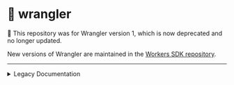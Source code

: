 # 🤠 wrangler

:stop_sign: This repository was for Wrangler version 1, which is now deprecated and no longer updated.

New versions of Wrangler are maintained in the [Workers SDK repository](https://github.com/cloudflare/workers-sdk).

---

<details>
<summary>Legacy Documentation</summary>

![Banner](/banner.png)

[![crates.io](https://img.shields.io/crates/v/wrangler.svg)](https://crates.io/crates/wrangler) &nbsp;
[![npm](https://img.shields.io/npm/v/@cloudflare/wrangler.svg)](https://www.npmjs.com/package/@cloudflare/wrangler) &nbsp;
[![GitHub Actions - Test Status](https://github.com/cloudflare/wrangler-legacy/workflows/Tests/badge.svg)](https://github.com/cloudflare/wrangler-legacy/actions) &nbsp;
[![GitHub Actions - Linter Status](https://github.com/cloudflare/wrangler-legacy/workflows/Linters/badge.svg)](https://github.com/cloudflare/wrangler-legacy/actions) &nbsp;

`wrangler` is a CLI tool designed for folks who are interested in using [Cloudflare Workers](https://workers.cloudflare.com/).

![Wrangler Demo](/wrangler-demo.gif)

## Installation

You have many options to install wrangler! 

For the latest version, see https://github.com/cloudflare/workers-sdk

### Install with `npm`

We strongly recommend you install `npm` with a Node version manager like [`nvm`](https://github.com/nvm-sh/nvm#installing-and-updating), which puts the global `node_modules` in your home directory to eliminate permissions issues with `npm install -g`. Distribution-packaged `npm` installs often use `/usr/lib/node_modules` (which is root) for globally installed `npm` packages, and running `npm install -g` as `root` prevents `wrangler` from installing properly.

Once you've installed `nvm` and configured your system to use the `nvm` managed node install, run:

```bash
npm i @cloudflare/wrangler -g
```

If you are running an ARM based system (eg Raspberry Pi, Pinebook) you'll need to use the `cargo` installation method listed below to build wrangler from source.

#### Specify binary location

In case you need `wrangler`'s npm installer to place the binary in a non-default location (such as when using `wrangler` in CI), you can use the following configuration options to specify an install location:

- Environment variable: `WRANGLER_INSTALL_PATH`
- NPM configuration: `wrangler_install_path`

#### Specify binary site URL

In case you need to store/mirror binaries on premise you will need to specify where wrangler should search for them by providing any of the following:

- Environment variable: `WRANGLER_BINARY_HOST`
- NPM configuration: `wrangler_binary_host`

### Install with `cargo`

```bash
cargo install wrangler
```

If you don't have `cargo` or `npm` installed, you will need to follow these [additional instructions](https://developers.cloudflare.com/workers/cli-wrangler/install-update/#manual-install).

### Install on Windows

[perl is an external dependency of crate openssl-sys](https://github.com/sfackler/rust-openssl/blob/b027f1603189919d5f63c6aff483243aaa188568/openssl/src/lib.rs#L11-L15). If installing wrangler with cargo, you will need to have perl installed. We've tested with [Strawberry Perl](https://www.perl.org/get.html). If you instead install perl via scoop, you may need to also run `scoop install openssl` in order to get the necessary openssl dlls. Installing wrangler with `npm` instead of cargo is another option if you don't want to install perl.

## Updating

For information regarding updating Wrangler, click [here](https://developers.cloudflare.com/workers/cli-wrangler/install-update#update).

## Getting Started

Once you have installed Wrangler, spinning up and deploying your first Worker is easy!

```console
$ wrangler generate my-worker
$ cd my-worker
# update your wrangler.toml with your Cloudflare Account ID
$ wrangler config
$ wrangler publish
```

## 🎙️ Top Level Commands

### 👯 `generate`

Scaffold a project, including boilerplate code for a Rust library and a Cloudflare Worker.

```bash
wrangler generate <name> <template> --type=["webpack", "javascript", "rust"]
```

All of the arguments and flags to this command are optional:

- `name`: defaults to `worker`
- `template`: defaults to the [`https://github.com/cloudflare/worker-template`](https://github.com/cloudflare/worker-template)
- `type`: defaults to `javascript` based on the ["worker-template"](https://github.com/cloudflare/worker-template/blob/master/wrangler.toml)

### 📥 `init`

Creates a skeleton `wrangler.toml` in an existing directory. This can be used as an alternative to `generate` if you prefer to clone a repository yourself.

```bash
wrangler init <name> --type=["webpack", "javascript", "rust"]
```

All of the arguments and flags to this command are optional:

- `name`: defaults to the name of your working directory
- `type`: defaults to ["webpack"](https://developers.cloudflare.com/workers/tooling/wrangler/webpack).

### 🦀⚙️ `build`

Build your project. This command looks at your `wrangler.toml` file and runs the build steps associated
with the `"type"` declared there.

Additionally, you can configure different [environments](https://developers.cloudflare.com/workers/tooling/wrangler/configuration/environments).

### 🔓 `login`

Authorize Wrangler with your Cloudflare login. This will prompt you with a Cloudflare account login page and a permissions consent page.
This command is the alternative to `wrangler config` and it uses OAuth tokens.

```bash
wrangler login --scopes-list --scopes <scopes>
```

All of the arguments and flags to this command are optional:

- `scopes-list`: list all the available OAuth scopes with descriptions.
- `scopes`: allows to choose your set of OAuth scopes.

Read more about this command in [Wrangler Login Documentation](https://developers.cloudflare.com/workers/cli-wrangler/commands#login).

### 🔧 `config`

Authenticate Wrangler with a Cloudflare API Token. This is an interactive command that will prompt you for your API token:

```bash
wrangler config
Enter API token:
superlongapitoken
```

You can also provide your email and global API key (this is not recommended for security reasons):

```bash
wrangler config --api-key
Enter email:
testuser@example.com
Enter global API key:
superlongapikey
```

You can also [use environment variables](https://developers.cloudflare.com/workers/tooling/wrangler/configuration/) to configure these values.

### ☁️ 🆙 `publish`

Publish your Worker to Cloudflare. Several keys in your `wrangler.toml` determine whether you are publishing to a workers.dev subdomain or your own registered domain, proxied through Cloudflare.

Additionally, you can configure different [environments](https://developers.cloudflare.com/workers/tooling/wrangler/configuration/environments).

You can also use environment variables to handle authentication when you publish a Worker.

```bash
# e.g.
CF_API_TOKEN=superlongtoken wrangler publish
# where
# $CF_API_TOKEN -> your Cloudflare API token

CF_API_KEY=superlongapikey CF_EMAIL=testuser@example.com wrangler publish
# where
# $CF_API_KEY -> your Cloudflare API key
# $CF_EMAIL -> your Cloudflare account email
```

### 🗂 `kv`

Interact with your Workers KV store. This is actually a whole suite of subcommands. Read more about in [Wrangler KV Documentation](https://developers.cloudflare.com/workers/cli-wrangler/commands#kv).

### 👂 `dev`

`wrangler dev` works very similarly to `wrangler preview` except that instead of opening your browser to preview your worker, it will start a server on localhost that will execute your worker on incoming HTTP requests. From there you can use cURL, Postman, your browser, or any other HTTP client to test the behavior of your worker before publishing it.

You should run wrangler dev from your worker directory, and if your worker makes any requests to a backend, you should specify the host with `--host example.com`.

From here you should be able to send HTTP requests to `localhost:8787` along with any headers and paths, and your worker should execute as expected. Additionally, you should see console.log messages and exceptions appearing in your terminal.

```bash
👂 Listening on http://localhost:8787
[2020-02-18 19:37:08] GET example.com/ HTTP/1.1 200 OK
```

All of the arguments and flags to this command are optional:

- `env`: environment to build
- `host`: domain to test behind your worker. defaults to example.com
- `ip`: ip to listen on. defaults to localhost
- `port`: port to listen on. defaults to 8787

## Additional Documentation

All information regarding wrangler or Cloudflare Workers is located in the [Cloudflare Workers Developer Docs](https://developers.cloudflare.com/workers/). This includes:

- Using wrangler [commands](https://developers.cloudflare.com/workers/wrangler/commands/)
- Wrangler [configuration](https://developers.cloudflare.com/workers/wrangler/configuration)
- General documentation surrounding Workers development
- All wrangler features such as Workers Sites and KV

## ✨Workers Sites

To learn about deploying static assets using `wrangler`, see the [Workers Sites Quickstart](https://developers.cloudflare.com/workers/sites/).

</details>